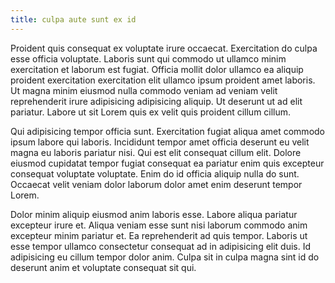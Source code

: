 ```yaml
---
title: culpa aute sunt ex id
---
```


Proident quis consequat ex voluptate irure occaecat. Exercitation do culpa esse officia voluptate. Laboris sunt qui commodo ut ullamco minim exercitation et laborum est fugiat. Officia mollit dolor ullamco ea aliquip proident exercitation exercitation elit ullamco ipsum proident amet laboris. Ut magna minim eiusmod nulla commodo veniam ad veniam velit reprehenderit irure adipisicing adipisicing aliquip. Ut deserunt ut ad elit pariatur. Labore ut sit Lorem quis ex velit quis proident cillum cillum.

Qui adipisicing tempor officia sunt. Exercitation fugiat aliqua amet commodo ipsum labore qui laboris. Incididunt tempor amet officia deserunt eu velit magna eu laboris pariatur nisi. Qui est elit consequat cillum elit. Dolore eiusmod cupidatat tempor fugiat consequat ea pariatur enim quis excepteur consequat voluptate voluptate. Enim do id officia aliquip nulla do sunt. Occaecat velit veniam dolor laborum dolor amet enim deserunt tempor Lorem.

Dolor minim aliquip eiusmod anim laboris esse. Labore aliqua pariatur excepteur irure et. Aliqua veniam esse sunt nisi laborum commodo anim excepteur minim pariatur et. Ea reprehenderit ad quis tempor. Laboris ut esse tempor ullamco consectetur consequat ad in adipisicing elit duis. Id adipisicing eu cillum tempor dolor anim. Culpa sit in culpa magna sint id do deserunt anim et voluptate consequat sit qui.